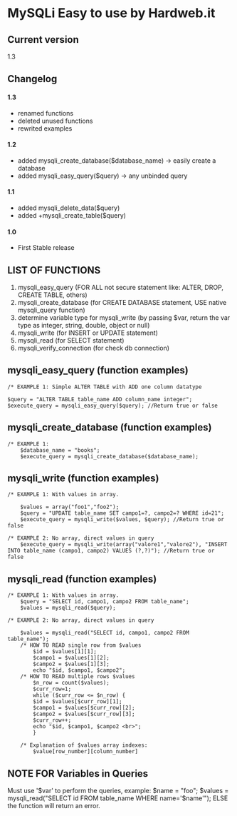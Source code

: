 # MySQLi Easy to use by Hardweb.it

## Current version
1.3

## Changelog
#### 1.3
+ renamed functions
+ deleted unused functions
+ rewrited examples
#### 1.2
+ added mysqli_create_database($database_name) -> easily create a database
+ added mysqli_easy_query($query) -> any unbinded query
#### 1.1
+ added mysqli_delete_data($query)
+ added +mysqli_create_table($query)
#### 1.0
+ First Stable release


## LIST OF FUNCTIONS

1) mysqli_easy_query (FOR ALL not secure statement like: ALTER, DROP, CREATE TABLE, others)
2) mysqli_create_database (for CREATE DATABASE statement, USE native mysqli_query function)
3) determine variable type for mysqli_write (by passing $var, return the var type as integer, string, double, object or null)
4) mysqli_write (for INSERT or UPDATE statement)
5) mysqli_read (for SELECT statement)
6) mysqli_verify_connection (for check db connection)

## mysqli_easy_query (function examples)

	/* EXAMPLE 1: Simple ALTER TABLE with ADD one column datatype
  
	$query = "ALTER TABLE table_name ADD column_name integer";
	$execute_query = mysqli_easy_query($query); //Return true or false

## mysqli_create_database (function examples)

	/* EXAMPLE 1:
		$database_name = "books";
		$execute_query = mysqli_create_database($database_name);

## mysqli_write (function examples)

	/* EXAMPLE 1: With values in array.
  
		$values = array("foo1","foo2"); 
		$query = "UPDATE table_name SET campo1=?, campo2=? WHERE id=21"; 
		$execute_query = mysqli_write($values, $query); //Return true or false
    
	/* EXAMPLE 2: No array, direct values in query
		$execute_query = mysqli_write(array("valore1","valore2"), "INSERT INTO table_name (campo1, campo2) VALUES (?,?)"); //Return true or false

## mysqli_read (function examples)

	/* EXAMPLE 1: With values in array.
		$query = "SELECT id, campo1, campo2 FROM table_name";
		$values = mysqli_read($query);
    
	/* EXAMPLE 2: No array, direct values in query
	
		$values = mysqli_read("SELECT id, campo1, campo2 FROM table_name");
		/* HOW TO READ single row from $values
			$id = $values[1][1];
			$campo1 = $values[1][2];
			$campo2 = $values[1][3];
			echo "$id, $campo1, $campo2";
		/* HOW TO READ multiple rows $values
			$n_row = count($values);
			$curr_row=1;
			while ($curr_row <= $n_row) {
			$id = $values[$curr_row][1];
			$campo1 = $values[$curr_row][2];
			$campo2 = $values[$curr_row][3];
			$curr_row++;
			echo "$id, $campo1, $campo2 <br>";
			}
      
		/* Explanation of $values array indexes:
			$value[row_number][column_number]
			
			
## NOTE FOR Variables in Queries
Must use '$var' to perform the queries, example:
$name = "foo";
$values = mysqli_read("SELECT id FROM table_name WHERE name='$name'");
ELSE the function will return an error.
